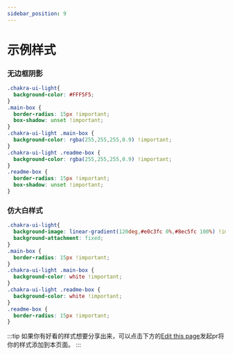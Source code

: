 ```yaml
---
sidebar_position: 9
---
```


# 示例样式
### 无边框阴影
```css
.chakra-ui-light{
  background-color: #FFF5F5;
}
.main-box {
  border-radius: 15px !important;
  box-shadow: unset !important;
}
.chakra-ui-light .main-box {
  background-color: rgba(255,255,255,0.9) !important;
}
.chakra-ui-light .readme-box {
  background-color: rgba(255,255,255,0.9) !important;
}
.readme-box {
  border-radius: 15px !important;
  box-shadow: unset !important;
}
```
### 仿大白样式
```css
.chakra-ui-light{
  background-image: linear-gradient(120deg,#e0c3fc 0%,#8ec5fc 100%) !important;
  background-attachment: fixed;
}
.main-box {
  border-radius: 15px !important;
}
.chakra-ui-light .main-box {
  background-color: white !important;
}
.chakra-ui-light .readme-box {
  background-color: white !important;
}
.readme-box {
  border-radius: 15px !important;
}
```
:::tip
如果你有好看的样式想要分享出来，可以点击下方的[Edit this page](https://github.com/Xhofe/alist-doc/edit/main/docs/style.md)发起pr将你的样式添加到本页面。
:::